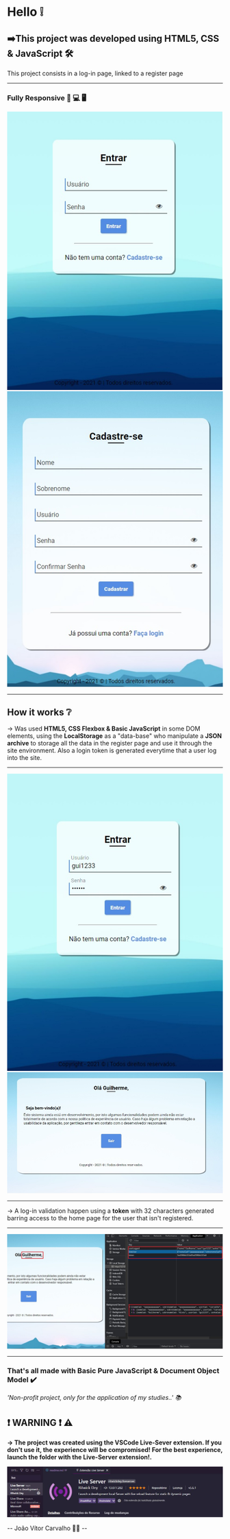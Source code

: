 <h1>Hello ❕</h1>

<h2>➡️This project was developed using HTML5, CSS & JavaScript 🛠️</h2>

<p>This project consists in a log-in page, linked to a register page</p>
<hr>
<h3>Fully Responsive 📱 💻 🖥️</h3>
<img src="tela-login-cadastro/imgs/login.jpg"></img> <img src="tela-login-cadastro/imgs/cadastro.jpg"></img>
<hr>
<h2>How it works ❔</h2>
<p>
   → Was used <strong>HTML5, CSS Flexbox & Basic JavaScript</strong> in some DOM elements, using the <strong>LocalStorage</strong> as a "data-base" who manipulate a <strong>JSON archive</strong> to storage all the data in the register page and use it through the site environment. Also a login token is generated everytime that a user log into the site.
</p>
<hr>
<img src="tela-login-cadastro/imgs/login-usuario.jpg"></img>
<br>
<img src="tela-login-cadastro/imgs/usuario-logado.jpg"></img>
<hr>
<p>
→ A log-in validation happen using a <strong>token</strong> with 32 characters generated barring access to the home page for the user that isn't registered.
</p>
<hr>
<img src="tela-login-cadastro/imgs/exemplo.jpg"></img>
<hr>
<h3>
That's all made with Basic Pure JavaScript & Document Object Model ✔️</h3>

<em>'Non-profit project, only for the application of my studies..'  📚</em>

<h2>❗ WARNING ❗ ⚠️</h2>

<p><strong>   
→ The project was created using the VSCode Live-Sever extension. If you don't use it, the experience will be compromised! </strong>
<strong> For the best experience, launch the folder with the Live-Server extension!.</strong></p>

<img src="tela-login-cadastro/imgs/live-server.JPG"></img>

 --   João Vítor Carvalho 👨‍💻 --

